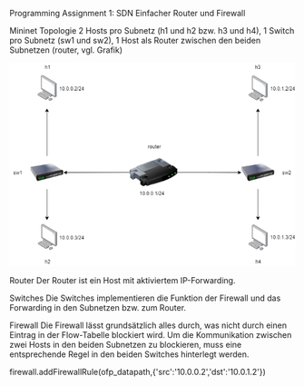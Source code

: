 Programming Assignment 1: SDN
Einfacher Router und Firewall

Mininet Topologie
2 Hosts pro Subnetz (h1 und h2 bzw. h3 und h4), 1 Switch pro Subnetz  (sw1 und sw2), 1 Host als Router zwischen den beiden Subnetzen (router, vgl. Grafik)

![Topologie](/lab1/topo.png)

Router
Der Router ist ein Host mit aktiviertem IP-Forwarding.

Switches
Die Switches implementieren die Funktion der Firewall und das Forwarding in den Subnetzen bzw. zum Router.

Firewall
Die Firewall lässt grundsätzlich alles durch, was nicht durch einen Eintrag in der Flow-Tabelle blockiert wird.
Um die Kommunikation zwischen zwei Hosts in den beiden Subnetzen zu blockieren, muss eine entsprechende Regel in den beiden Switches hinterlegt werden.

firewall.addFirewallRule(ofp_datapath,{'src':'10.0.0.2','dst':'10.0.1.2'})

